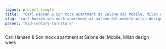 ```yaml
---
layout: project_single
title:  "Carl Hansen & Son mock apartment at Salone del Mobile, Milan design week"
slug: "carl-hansen-son-mock-apartment-at-salone-del-mobile-milan-design-week"
parent: "mid-century-furniture"
---
```

Carl Hansen & Son mock apartment at Salone del Mobile, Milan design week